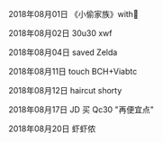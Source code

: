 2018年08月01日
《小偷家族》with🌰

2018年08月02日
30u30 xwf

2018年08月04日
saved Zelda

2018年08月11日
touch BCH+Viabtc

2018年08月12日
haircut shorty

2018年08月17日
JD 买 Qc30 "再便宜点"

2018年08月20日
虾虾侬